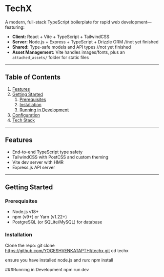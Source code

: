 # TechX

A modern, full-stack TypeScript boilerplate for rapid web development—featuring:

- **Client:** React + Vite + TypeScript + TailwindCSS  
- **Server:** Node.js + Express + TypeScript + Drizzle ORM  //not yet finished
- **Shared:** Type-safe models and API types  //not yet finished
- **Asset Management:** Vite handles images/fonts, plus an `attached_assets/` folder for static files  

---

## Table of Contents

1. [Features](#features)  
2. [Getting Started](#getting-started)  
   1. [Prerequisites](#prerequisites)  
   2. [Installation](#installation)  
   3. [Running in Development](#running-in-development)  
5. [Configuration](#configuration)  
7. [Tech Stack](#tech-stack)

---

## Features

- End-to-end TypeScript type safety  
- TailwindCSS with PostCSS and custom theming  
- Vite dev server with HMR  
- Express.js API server 

---

## Getting Started

### Prerequisites

- Node.js v18+  
- npm (v9+) or Yarn (v1.22+)  
- PostgreSQL (or SQLite/MySQL) for database  

### Installation

Clone the repo:
git clone https://github.com/YOGESHVENKATAPTHI/techx.git
cd techx

ensure you have installed node.js and run:
npm install

###Running in Development
npm run dev
